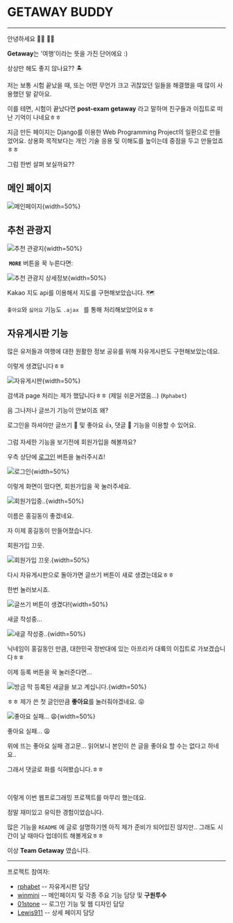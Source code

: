 # GETAWAY BUDDY

---

안녕하세요 🙋‍♂️ 🙋‍♀️ 

**Getaway**는 '여행'이라는 뜻을 가진 단어에요 :) 

상상만 해도 좋지 않나요?? 🏝 

저는 보통 시험 끝났을 때, 또는 어떤 무언가 크고 귀찮았던 일들을 해결했을 때 많이 사용했던 말 같아요. 

이를 테면, 시험이 끝났다면 **post-exam getaway** 라고 말하며 친구들과 이집트로 떠난 기억이 나네요ㅎㅎ 

지금 만든 페이지는 Django를 이용한 Web Programming Project의 일환으로 만들었어요. 상용화 목적보다는 개인 기술 응용 및 이해도를 높이는데 중점을 두고 만들었죠ㅎㅎ 

그럼 한번 살펴 보실까요??

## 메인 페이지

![메인페이지](images/main.png){width=50%}

## 추천 관광지

![추천 관광지](images/rec_spots.png){width=50%}

​      **`MORE`** 버튼을 꾹 누른다면:

![추천 관광지 상세정보](images/rec_spots_detail.png){width=50%}

Kakao 지도 api를 이용해서 지도를 구현해보았습니다. 🗺 

`좋아요`와 `싫어요` 기능도 `.ajax ` 를 통해 처리해보았어요ㅎㅎ 

## 자유게시판 기능

많은 유저들과 여행에 대한 원활한 정보 공유를 위해 자유게시판도 구현해보았는데요. 

이렇게 생겼답니다ㅎㅎ

![자유게시판](images/board.png){width=50%}

검색과 page 처리는 제가 했답니다ㅎㅎ (제일 쉬운거였음...) (`Rphabet`)

음 그나저나 글쓰기 기능이 안보이죠 왜? 

로그인을 하셔야만 글쓰기 📝 및 좋아요 👍, 댓글 💬   기능을 이용할 수 있어요.

그럼 자세한 기능을 보기전에 회원가입을 해볼까요?

우측 상단에 <u>로그인</u> 버튼을 눌러주시죠!

![로그인](images/login.png){width=50%}

이렇게 화면이 떴다면, 회원가입을 꾹 눌러주세요.

![회원가입중..](images/signup.png){width=50%}

이름은 홍길동이 좋겠네요. 

자 이제 홍길동이 만들어졌습니다. 

회원가입 끄읏.

![회원가입 끄읏.](images/aftersignup.png){width=50%}

다시 자유게시판으로 돌아가면 글쓰기 버튼이 새로 생겼는데요ㅎㅎ

한번 눌러보시죠.

![글쓰기 버튼이 생겼다!](images/writing.png){width=50%}

새글 작성중...

![새글 작성중..](images/create_post.png){width=50%}

닉네임이 홍길동인 만큼, 대한민국 정반대에 있는 아프리카 대륙의 이집트로 가보겠습니다ㅎㅎ

이제 등록 버튼을 꾹 눌러준다면...

![방금 막 등록된 새글을 보고 계십니다.](images/new_posting.png){width=50%}

ㅎㅎ 제가 쓴 첫 글인만큼 **좋아요**를 눌러줘야겠네요. 😝 

![좋아요 실패... 😩](images/self_like_not_possible.png){width=50%}

좋아요 실패... 😩

위에 뜨는 좋아요 실패 경고문... 읽어보니 본인이 쓴 글을 좋아요 할 수는 없다고 하네요.. 

그래서 댓글로 화를 식혀봤습니다.ㅎㅎ



<br>

이렇게 이번 웹프로그래밍 프로젝트를 마무리 했는데요. 

정말 재미있고 유익한 경험이었습니다. 

많은 기능을 `README` 에 글로 설명하기엔 아직 제가 준비가 되어있진 않지만.. 그래도 시간이 날 때마다 업데이트 해볼게요ㅎㅎ

이상 **Team Getaway** 였습니다.

---

프로젝트 참여자:

- [rphabet](https://github.com/rphabet/) -- 자유게시판 담당
- [winmini](https://github.com/winmini/) -- 메인페이지 및 각종 주요 기능 담당 및 **구원투수**
- [01stone](https://github.com/01stone/) -- 로그인 기능 및 웹 디자인 담당
- [Lewis911](https://github.com/Lewis911/) -- 상세 페이지 담당

